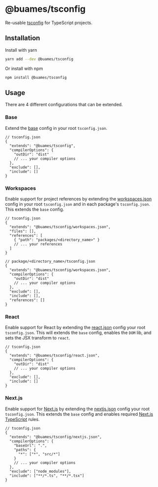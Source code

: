 # @buames/tsconfig

Re-usable [tsconfig] for TypeScript projects.

## Installation

Install with yarn

```sh
yarn add --dev @buames/tsconfig
```

Or install with npm

```sh
npm install @buames/tsconfig
```

## Usage

There are 4 different configurations that can be extended.

### Base

Extend the [base] config in your root `tsconfig.json`.

```jsonc
// tsconfig.json
{
  "extends": "@buames/tsconfig",
  "compilerOptions": {
    "outDir": "dist"
    // ... your compiler options
  },
  "exclude": [],
  "include": []
}
```

### Workspaces

Enable support for project references by extending the [workspaces.json] config in your root
`tsconfig.json` and in each package's `tsconfig.json`. This extends the `base` config.

```jsonc
// tsconfig.json
{
  "extends": "@buames/tsconfig/workspaces.json",
  "files": [],
  "references": [
    { "path": "packages/<directory_name>" }
    // ... your references
  ]
}
```

```jsonc
// package/<directory_name>/tsconfig.json
{
  "extends": "@buames/tsconfig/workspaces.json",
  "compilerOptions": {
    "outDir": "dist"
    // ... your compiler options
  },
  "exclude": [],
  "include": [],
  "references": []
}
```

### React

Enable support for React by extending the [react.json] config your root `tsconfig.json`. This will
extends the `base` config, enables the `DOM` lib, and sets the JSX transform to `react`.

```jsonc
// tsconfig.json
{
  "extends": "@buames/tsconfig/react.json",
  "compilerOptions": {
    "outDir": "dist"
    // ... your compiler options
  },
  "exclude": [],
  "include": []
}
```

### Next.js

Enable support for [Next.js](https://github.com/vercel/next.js) by extending the [nextjs.json]
config your root `tsconfig.json`. This extends the `base` config and enables required
[Next.js TypeScript](https://nextjs.org/docs/basic-features/typescript) rules.

```jsonc
// tsconfig.json
{
  "extends": "@buames/tsconfig/nextjs.json",
  "compilerOptions": {
    "baseUrl": ".",
    "paths": {
      "*": ["*", "src/*"]
    }
    // ... your compiler options
  },
  "exclude": ["node_modules"],
  "include": ["**/*.ts", "**/*.tsx"]
}
```

[base]: tsconfig.json
[nextjs.json]: nextjs.json
[react.json]: react.json
[workspaces.json]: workspaces.json
[tsconfig]: https://www.typescriptlang.org/tsconfig
